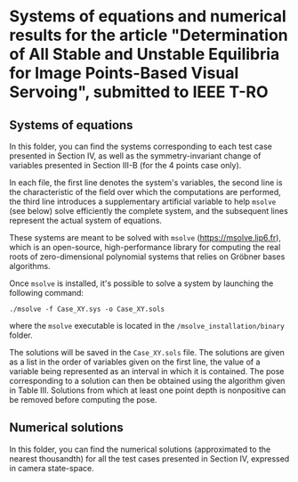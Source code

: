# Systems of equations and numerical results for the article "Determination of All Stable and Unstable Equilibria for Image Points-Based Visual Servoing", submitted to IEEE T-RO

## Systems of equations

In this folder, you can find the systems corresponding to each test case presented in Section IV, as well as the symmetry-invariant change of variables presented in Section III-B (for the 4 points case only).

In each file, 
the first line denotes the system's variables, 
the second line is the characteristic of the field over which the computations are performed, 
the third line introduces a supplementary artificial variable to help `msolve` (see below) solve efficiently the complete system, 
and the subsequent lines represent the actual system of equations.

These systems are meant to be solved with `msolve` (https://msolve.lip6.fr), which is an open-source, high-performance library for computing the real roots of zero-dimensional polynomial systems that relies on Gröbner bases algorithms.

Once `msolve` is installed, it's possible to solve a system by launching the following command:
```console
./msolve -f Case_XY.sys -o Case_XY.sols
```
where the `msolve` executable is located in the `/msolve_installation/binary` folder.

The solutions will be saved in the `Case_XY.sols` file. The solutions are given as a list in the order of variables given on the first line, the value of a variable being represented as an interval in which it is contained. The pose corresponding to a solution can then be obtained using the algorithm given in Table III. Solutions from which at least one point depth is nonpositive can be removed before computing the pose.

## Numerical solutions

In this folder, you can find the numerical solutions (approximated to the nearest thousandth) for all the test cases presented in Section IV, expressed in camera state-space.
